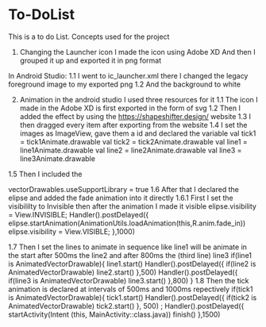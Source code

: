 # To-DoList
This is a to do List.
Concepts used for the project 
1.	Changing the Launcher icon 
I made the icon using Adobe XD 
And then I grouped it up and exported it in png format

In Android Studio:
1.1	I went to ic_launcher.xml there I changed the legacy foreground image to my exported png
1.2	And the background to white

2.	Animation in the android studio
I used three resources for it 
1.1 The icon I made in the Adobe XD is first exported in the form of    svg
1.2 Then  I added the effect by using the https://shapeshifter.design/ website 
1.3 I then dragged every item after exporting from the website 
1.4 I set the images as ImageView, gave them a id and declared the variable 
val tick1 = tick1Animate.drawable
val tick2 = tick2Animate.drawable
val line1 = line1Animate.drawable
val line2 = line2Animate.drawable
val line3 = line3Animate.drawable

1.5 Then I included the 
       
 vectorDrawables.useSupportLibrary = true
1.6 After that I declared the elipse and added the fade animation      into it directly
1.6.1 First I set the visibililty to Invisible then after the animation I made it visible
elipse.visibility = View.INVISIBLE;
Handler().postDelayed({
    elipse.startAnimation(AnimationUtils.loadAnimation(this,R.anim.fade_in))
    elipse.visibility = View.VISIBLE;
},1000)

1.7  Then I set the lines to animate in sequence like line1 will be animate in the start after 500ms the line2 and after 800ms the (third line) line3
if(line1 is AnimatedVectorDrawable){
    line1.start()
    Handler().postDelayed({
        if(line2 is AnimatedVectorDrawable)
            line2.start()
    },500)
    Handler().postDelayed({
        if(line3 is AnimatedVectorDrawable)
            line3.start()
    },800)
}
1.8 Then the tick animation is declared at intervals of 500ms and 1000ms repectively
if(tick1 is AnimatedVectorDrawable){
    tick1.start()
    Handler().postDelayed({
        if(tick2 is AnimatedVectorDrawable)
        tick2.start()
    }, 500) ;
    Handler().postDelayed({
        startActivity(Intent (this, MainActivity::class.java))
        finish()
    },1500)

